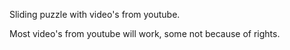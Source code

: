 Sliding puzzle with video's from youtube.

Most video's from youtube will work, some not because of rights.
